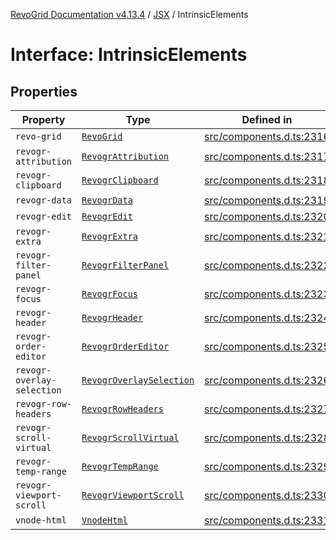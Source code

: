 [RevoGrid Documentation v4.13.4](README.md) / [JSX](Namespace.JSX.md) / IntrinsicElements

# Interface: IntrinsicElements

## Properties

| Property | Type | Defined in |
| ------ | ------ | ------ |
| `revo-grid` | [`RevoGrid`](JSX.Interface.RevoGrid.md) | [src/components.d.ts:2316](https://github.com/revolist/revogrid/blob/325e86c31155d90566dec588c08b121b0ae7657a/src/components.d.ts#L2316) |
| `revogr-attribution` | [`RevogrAttribution`](JSX.Interface.RevogrAttribution.md) | [src/components.d.ts:2317](https://github.com/revolist/revogrid/blob/325e86c31155d90566dec588c08b121b0ae7657a/src/components.d.ts#L2317) |
| `revogr-clipboard` | [`RevogrClipboard`](JSX.Interface.RevogrClipboard.md) | [src/components.d.ts:2318](https://github.com/revolist/revogrid/blob/325e86c31155d90566dec588c08b121b0ae7657a/src/components.d.ts#L2318) |
| `revogr-data` | [`RevogrData`](JSX.Interface.RevogrData.md) | [src/components.d.ts:2319](https://github.com/revolist/revogrid/blob/325e86c31155d90566dec588c08b121b0ae7657a/src/components.d.ts#L2319) |
| `revogr-edit` | [`RevogrEdit`](JSX.Interface.RevogrEdit.md) | [src/components.d.ts:2320](https://github.com/revolist/revogrid/blob/325e86c31155d90566dec588c08b121b0ae7657a/src/components.d.ts#L2320) |
| `revogr-extra` | [`RevogrExtra`](JSX.Interface.RevogrExtra.md) | [src/components.d.ts:2321](https://github.com/revolist/revogrid/blob/325e86c31155d90566dec588c08b121b0ae7657a/src/components.d.ts#L2321) |
| `revogr-filter-panel` | [`RevogrFilterPanel`](JSX.Interface.RevogrFilterPanel.md) | [src/components.d.ts:2322](https://github.com/revolist/revogrid/blob/325e86c31155d90566dec588c08b121b0ae7657a/src/components.d.ts#L2322) |
| `revogr-focus` | [`RevogrFocus`](JSX.Interface.RevogrFocus.md) | [src/components.d.ts:2323](https://github.com/revolist/revogrid/blob/325e86c31155d90566dec588c08b121b0ae7657a/src/components.d.ts#L2323) |
| `revogr-header` | [`RevogrHeader`](JSX.Interface.RevogrHeader.md) | [src/components.d.ts:2324](https://github.com/revolist/revogrid/blob/325e86c31155d90566dec588c08b121b0ae7657a/src/components.d.ts#L2324) |
| `revogr-order-editor` | [`RevogrOrderEditor`](JSX.Interface.RevogrOrderEditor.md) | [src/components.d.ts:2325](https://github.com/revolist/revogrid/blob/325e86c31155d90566dec588c08b121b0ae7657a/src/components.d.ts#L2325) |
| `revogr-overlay-selection` | [`RevogrOverlaySelection`](JSX.Interface.RevogrOverlaySelection.md) | [src/components.d.ts:2326](https://github.com/revolist/revogrid/blob/325e86c31155d90566dec588c08b121b0ae7657a/src/components.d.ts#L2326) |
| `revogr-row-headers` | [`RevogrRowHeaders`](JSX.Interface.RevogrRowHeaders.md) | [src/components.d.ts:2327](https://github.com/revolist/revogrid/blob/325e86c31155d90566dec588c08b121b0ae7657a/src/components.d.ts#L2327) |
| `revogr-scroll-virtual` | [`RevogrScrollVirtual`](JSX.Interface.RevogrScrollVirtual.md) | [src/components.d.ts:2328](https://github.com/revolist/revogrid/blob/325e86c31155d90566dec588c08b121b0ae7657a/src/components.d.ts#L2328) |
| `revogr-temp-range` | [`RevogrTempRange`](JSX.Interface.RevogrTempRange.md) | [src/components.d.ts:2329](https://github.com/revolist/revogrid/blob/325e86c31155d90566dec588c08b121b0ae7657a/src/components.d.ts#L2329) |
| `revogr-viewport-scroll` | [`RevogrViewportScroll`](JSX.Interface.RevogrViewportScroll.md) | [src/components.d.ts:2330](https://github.com/revolist/revogrid/blob/325e86c31155d90566dec588c08b121b0ae7657a/src/components.d.ts#L2330) |
| `vnode-html` | [`VnodeHtml`](JSX.Interface.VnodeHtml.md) | [src/components.d.ts:2331](https://github.com/revolist/revogrid/blob/325e86c31155d90566dec588c08b121b0ae7657a/src/components.d.ts#L2331) |
